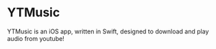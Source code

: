# YTMusic
YTMusic is an iOS app, written in Swift, designed to download and play audio from youtube!
